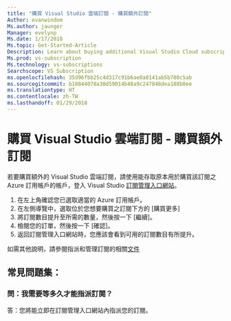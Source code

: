 ```yaml
---
title: "購買 Visual Studio 雲端訂閱 - 購買額外訂閱"
Author: evanwindom
Ms.author: jaunger
Manager: evelynp
Ms.date: 1/17/2018
Ms.topic: Get-Started-Article
Description: Learn about buying additional Visual Studio Cloud subscriptions through Visual Studio Marketplace
Ms.prod: vs-subscription
Ms.technology: vs-subscriptions
Searchscope: VS Subscription
ms.openlocfilehash: 35d96fbb25c4d317c91b6ae0a8141ab5b780c5ab
ms.sourcegitcommit: b18844078a30d59014b48a9c247848dea188b0ee
ms.translationtype: HT
ms.contentlocale: zh-TW
ms.lasthandoff: 01/29/2018
---
```

# <a name="buying-visual-studio-cloud-subscriptions---buying-additional-subscriptions"></a>購買 Visual Studio 雲端訂閱 - 購買額外訂閱

若要購買額外的 Visual Studio 雲端訂閱，請使用能存取原本用於購買該訂閱之 Azure 訂用帳戶的帳戶，登入 Visual Studio [訂閱管理入口網站](https://manage.visualstudio.com/)。

1.  在左上角確認您已選取適當的 Azure 訂用帳戶。
2.  在左側導覽中，選取位於您想要購買之訂閱下方的 [購買更多]
3.  將訂閱數目提升至所需的數量，然後按一下 [繼續]。
4.  檢閱您的訂單，然後按一下 [確認]。
5.  返回訂閱管理入口網站時，您應該會看到可用的訂閱數目有所提升。

如需其他說明，請參閱指派和管理訂閱的相關[文件](/visualstudio/subscriptions/)

## <a name="faq"></a>常見問題集：
### <a name="q--how-long-do-i-have-to-wait-before-i-can-assign-subscriptions"></a>問：我需要等多久才能指派訂閱？
答：您將能立即在訂閱管理入口網站內指派您的訂閱。
